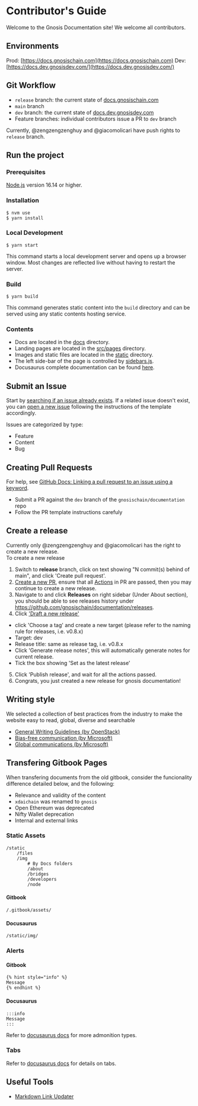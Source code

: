 # Contributor's Guide

Welcome to the Gnosis Documentation site! We welcome all contributors.

## Environments

Prod: [https://docs.gnosischain.com](https://docs.gnosischain.com)
Dev: [https://docs.dev.gnosisdev.com/](https://docs.dev.gnosisdev.com/)

## Git Workflow

- `release` branch: the current state of [docs.gnosischain.com](https://docs.gnosischain.com)
- `main` branch
- `dev` branch: the current state of [docs.dev.gnosisdev.com](https://docs.dev.gnosisdev.com/)
- Feature branches: individual contributors issue a PR to `dev` branch

Currently, @zengzengzenghuy and @giacomolicari have push rights to `release` branch.

## Run the project

### Prerequisites

[Node.js](https://nodejs.org/en/download/) version 16.14 or higher.

### Installation

```
$ nvm use
$ yarn install
```

### Local Development

```
$ yarn start
```

This command starts a local development server and opens up a browser window. Most changes are reflected live without having to restart the server.

### Build

```
$ yarn build
```

This command generates static content into the `build` directory and can be served using any static contents hosting service.

### Contents

- Docs are located in the [docs](docs) directory.
- Landing pages are located in the [src/pages](src/pages) directory.
- Images and static files are located in the [static](static) directory.
- The left side-bar of the page is controlled by [sidebars.js](sidebars.js).
- Docusaurus complete documentation can be found [here](https://docusaurus.io/docs).

## Submit an Issue

Start by [searching if an issue already exists](https://docs.github.com/en/github/searching-for-information-on-github/searching-on-github/searching-issues-and-pull-requests#search-by-the-title-body-or-comments).
If a related issue doesn't exist, you can [open a new issue](https://github.com/gnosischain/documentation/issues/new/choose) following the instructions of the template accordingly.

Issues are categorized by type:

- Feature
- Content
- Bug

## Creating Pull Requests

For help, see [GitHub Docs: Linking a pull request to an issue using a keyword](https://docs.github.com/en/free-pro-team@latest/github/managing-your-work-on-github/linking-a-pull-request-to-an-issue#linking-a-pull-request-to-an-issue-using-a-keyword).

- Submit a PR against the `dev` branch of the `gnosischain/documentation` repo
- Follow the PR template instructions carefuly

## Create a release

Currently only @zengzengzenghuy and @giacomolicari has the right to create a new release.  
To create a new release

1. Switch to **release** branch, click on text showing "N commit(s) behind of main", and click 'Create pull request'.
2. [Create a new PR](https://docs.github.com/en/pull-requests/collaborating-with-pull-requests/proposing-changes-to-your-work-with-pull-requests/creating-a-pull-request), ensure that all [Actions](https://docs.github.com/en/actions) in PR are passed, then you may continue to create a new release.
3. Navigate to and click **Releases** on right sidebar (Under About section), you should be able to see releases history under https://github.com/gnosischain/documentation/releases.
4. Click ['Draft a new release'](https://docs.github.com/en/repositories/releasing-projects-on-github/managing-releases-in-a-repository#creating-a-release)

- click 'Choose a tag' and create a new target (please refer to the naming rule for releases, i.e. v0.8.x)
- Target: dev
- Release title: same as release tag, i.e. v0.8.x
- Click 'Generate release notes', this will automatically generate notes for current release.
- Tick the box showing 'Set as the latest release'

5. Click 'Publish release', and wait for all the actions passed.
6. Congrats, you just created a new release for gnosis documentation!

## Writing style

We selected a collection of best practices from the industry to make the website easy to read, global, diverse and searchable

- [General Writing Guidelines (by OpenStack)](https://docs.openstack.org/doc-contrib-guide/writing-style/general-writing-guidelines.html)
- [Bias-free communication (by Microsoft)](https://docs.microsoft.com/en-us/style-guide/bias-free-communication)
- [Global communications (by Microsoft)](https://docs.microsoft.com/en-us/style-guide/global-communications/)

## Transfering Gitbook Pages

When transfering documents from the old gitbook, consider the funcionality difference detailed below, and the following:

- Relevance and validity of the content
- `xdaichain` was renamed to `gnosis`
- Open Ethereum was deprecated
- Nifty Wallet deprecation
- Internal and external links

### Static Assets

```
/static
    /files
    /img
        # By Docs folders
        /about
        /bridges
        /developers
        /node
```

#### Gitbook

```
/.gitbook/assets/
```

#### Docusaurus

```
/static/img/
```

### Alerts

#### Gitbook

```
{% hint style="info" %}
Message
{% endhint %}
```

#### Docusaurus

```
:::info
Message
:::
```

Refer to [docusaurus docs](https://docusaurus.io/docs/next/markdown-features/admonitions) for more admonition types.

### Tabs

Refer to [docusaurus docs](https://docusaurus.io/docs/next/markdown-features/tabs) for details on tabs.

## Useful Tools

- [Markdown Link Updater](https://marketplace.visualstudio.com/items?itemName=mathiassoeholm.markdown-link-updater)
